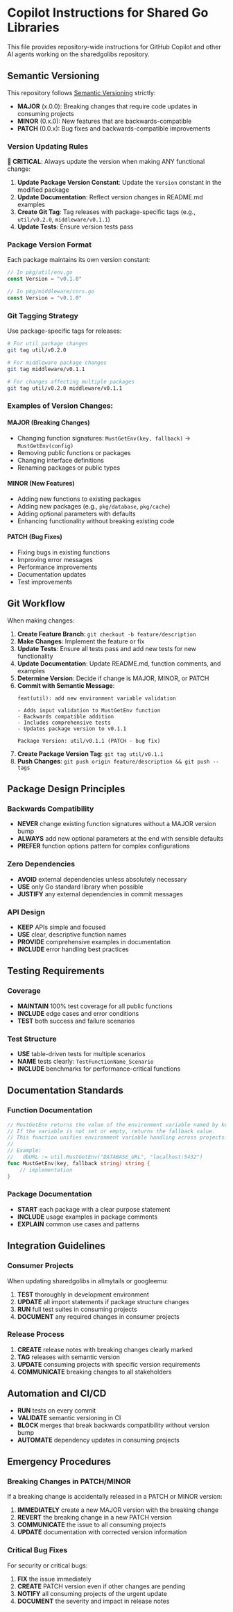 # Copilot Instructions for Shared Go Libraries

This file provides repository-wide instructions for GitHub Copilot and other AI agents working on the sharedgolibs repository.

## Semantic Versioning

This repository follows [Semantic Versioning](https://semver.org/) strictly:

- **MAJOR** (x.0.0): Breaking changes that require code updates in consuming projects
- **MINOR** (0.x.0): New features that are backwards-compatible  
- **PATCH** (0.0.x): Bug fixes and backwards-compatible improvements

### Version Updating Rules

**🚨 CRITICAL**: Always update the version when making ANY functional change:

1. **Update Package Version Constant**: Update the `Version` constant in the modified package
2. **Update Documentation**: Reflect version changes in README.md examples  
3. **Create Git Tag**: Tag releases with package-specific tags (e.g., `util/v0.2.0`, `middleware/v0.1.1`)
4. **Update Tests**: Ensure version tests pass

### Package Version Format

Each package maintains its own version constant:

```go
// In pkg/util/env.go
const Version = "v0.1.0"

// In pkg/middleware/cors.go  
const Version = "v0.1.0"
```

### Git Tagging Strategy

Use package-specific tags for releases:

```bash
# For util package changes
git tag util/v0.2.0

# For middleware package changes  
git tag middleware/v0.1.1

# For changes affecting multiple packages
git tag util/v0.2.0 middleware/v0.1.1
```

### Examples of Version Changes:

#### MAJOR (Breaking Changes)
- Changing function signatures: `MustGetEnv(key, fallback)` → `MustGetEnv(config)`
- Removing public functions or packages
- Changing interface definitions
- Renaming packages or public types

#### MINOR (New Features)
- Adding new functions to existing packages
- Adding new packages (e.g., `pkg/database`, `pkg/cache`)
- Adding optional parameters with defaults
- Enhancing functionality without breaking existing code

#### PATCH (Bug Fixes)
- Fixing bugs in existing functions
- Improving error messages
- Performance improvements
- Documentation updates
- Test improvements

## Git Workflow

When making changes:

1. **Create Feature Branch**: `git checkout -b feature/description`
2. **Make Changes**: Implement the feature or fix
3. **Update Tests**: Ensure all tests pass and add new tests for new functionality
4. **Update Documentation**: Update README.md, function comments, and examples
5. **Determine Version**: Decide if change is MAJOR, MINOR, or PATCH
6. **Commit with Semantic Message**:
   ```
   feat(util): add new environment variable validation
   
   - Adds input validation to MustGetEnv function
   - Backwards compatible addition
   - Includes comprehensive tests
   - Updates package version to v0.1.1
   
   Package Version: util/v0.1.1 (PATCH - bug fix)
   ```
7. **Create Package Version Tag**: `git tag util/v0.1.1`
8. **Push Changes**: `git push origin feature/description && git push --tags`

## Package Design Principles

### Backwards Compatibility
- **NEVER** change existing function signatures without a MAJOR version bump
- **ALWAYS** add new optional parameters at the end with sensible defaults
- **PREFER** function options pattern for complex configurations

### Zero Dependencies
- **AVOID** external dependencies unless absolutely necessary
- **USE** only Go standard library when possible
- **JUSTIFY** any external dependencies in commit messages

### API Design
- **KEEP** APIs simple and focused
- **USE** clear, descriptive function names
- **PROVIDE** comprehensive examples in documentation
- **INCLUDE** error handling best practices

## Testing Requirements

### Coverage
- **MAINTAIN** 100% test coverage for all public functions
- **INCLUDE** edge cases and error conditions
- **TEST** both success and failure scenarios

### Test Structure
- **USE** table-driven tests for multiple scenarios
- **NAME** tests clearly: `TestFunctionName_Scenario`
- **INCLUDE** benchmarks for performance-critical functions

## Documentation Standards

### Function Documentation
```go
// MustGetEnv returns the value of the environment variable named by key.
// If the variable is not set or empty, returns the fallback value.
// This function unifies environment variable handling across projects.
//
// Example:
//   dbURL := util.MustGetEnv("DATABASE_URL", "localhost:5432")
func MustGetEnv(key, fallback string) string {
    // implementation
}
```

### Package Documentation
- **START** each package with a clear purpose statement
- **INCLUDE** usage examples in package comments
- **EXPLAIN** common use cases and patterns

## Integration Guidelines

### Consumer Projects
When updating sharedgolibs in allmytails or googleemu:

1. **TEST** thoroughly in development environment
2. **UPDATE** all import statements if package structure changes
3. **RUN** full test suites in consuming projects
4. **DOCUMENT** any required changes in consumer projects

### Release Process
1. **CREATE** release notes with breaking changes clearly marked
2. **TAG** releases with semantic version
3. **UPDATE** consuming projects with specific version requirements
4. **COMMUNICATE** breaking changes to all stakeholders

## Automation and CI/CD

- **RUN** tests on every commit
- **VALIDATE** semantic versioning in CI
- **BLOCK** merges that break backwards compatibility without version bump
- **AUTOMATE** dependency updates in consuming projects

## Emergency Procedures

### Breaking Changes in PATCH/MINOR
If a breaking change is accidentally released in a PATCH or MINOR version:

1. **IMMEDIATELY** create a new MAJOR version with the breaking change
2. **REVERT** the breaking change in a new PATCH version
3. **COMMUNICATE** the issue to all consuming projects
4. **UPDATE** documentation with corrected version information

### Critical Bug Fixes
For security or critical bugs:

1. **FIX** the issue immediately
2. **CREATE** PATCH version even if other changes are pending
3. **NOTIFY** all consuming projects of the urgent update
4. **DOCUMENT** the severity and impact in release notes
